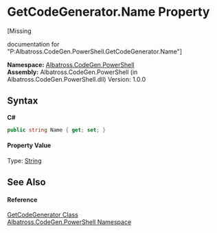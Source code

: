 # GetCodeGenerator.Name Property 
 

\[Missing <summary> documentation for "P:Albatross.CodeGen.PowerShell.GetCodeGenerator.Name"\]

**Namespace:**&nbsp;<a href="73820E42">Albatross.CodeGen.PowerShell</a><br />**Assembly:**&nbsp;Albatross.CodeGen.PowerShell (in Albatross.CodeGen.PowerShell.dll) Version: 1.0.0

## Syntax

**C#**<br />
``` C#
public string Name { get; set; }
```


#### Property Value
Type: <a href="http://msdn2.microsoft.com/en-us/library/s1wwdcbf" target="_blank">String</a>

## See Also


#### Reference
<a href="38CA404C">GetCodeGenerator Class</a><br /><a href="73820E42">Albatross.CodeGen.PowerShell Namespace</a><br />